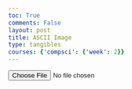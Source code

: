 ```yaml
---
toc: True
comments: False
layout: post
title: ASCII Image
type: tangibles
courses: {'compsci': {'week': 2}}
---
```


<html>
    <input type="file" id="imageInput" accept="image/*">
    <div id="ascii-container" style="font-family: monospace; white-space: pre;"></div>
    <script>
        document.getElementById('imageInput').addEventListener('change', handleImage);
        function handleImage(event) {
            const file = event.target.files[0];
            if (file) {
                const reader = new FileReader();
                reader.onload = function (e) {
                    const img = new Image();
                    img.src = e.target.result;
                    img.onload = function () {
                        const ascii = convertImageToASCII(img);
                        displayASCII(ascii);
                    };
                };
                reader.readAsDataURL(file);
            }
        }
        function convertImageToASCII(img) {
            const canvas = document.createElement('canvas');
            const ctx = canvas.getContext('2d');
            const width = 80; // Smaller width for more detail
            const aspectRatio = img.width / img.height;
            const height = Math.floor(width / aspectRatio * 0.5); // Adjusted for ASCII character aspect ratio
            canvas.width = width;
            canvas.height = height;
            ctx.drawImage(img, 0, 0, width, height);
            let ascii = '';
            for (let y = 0; y < height; y++) { // Adjust loop increment for y
                for (let x = 0; x < width; x++) {
                    const pixel = ctx.getImageData(x, y, 1, 1).data;
                    const brightness = (pixel[0] + pixel[1] + pixel[2]) / 3;
                    const asciiChar = getAsciiChar(brightness);
                    ascii += asciiChar;
                }
                ascii += '\n';
            }
            return ascii;
        }
        function getAsciiChar(brightness) {
            // Expanded set of ASCII characters for finer detail
            const asciiChars = "$@B%8&WM#*oahkbdpqwmZO0QLCJUYXzcvunxrjft/|()1{}[]?-_+~<>i!lI;:,\"^`'. ";
            const charIndex = Math.floor((brightness / 255) * (asciiChars.length - 1));
            return asciiChars.charAt(charIndex);
        }
        function displayASCII(ascii) {
            const asciiContainer = document.getElementById('ascii-container');
            asciiContainer.textContent = ascii;
        }
    </script>
</html>